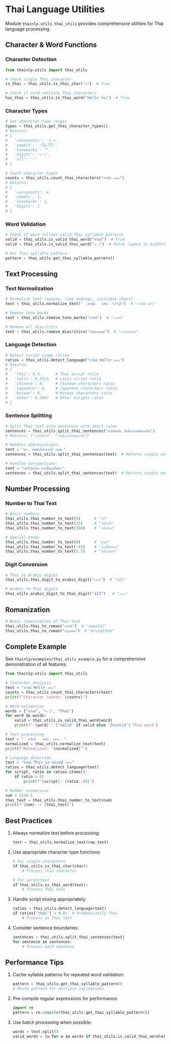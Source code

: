# Thai Language Utilities

Module `thainlp.utils.thai_utils` provides comprehensive utilities for Thai language processing.

## Character & Word Functions

### Character Detection

```python
from thainlp.utils import thai_utils

# Check single Thai character
is_thai = thai_utils.is_thai_char("ก")  # True

# Check if word contains Thai characters
has_thai = thai_utils.is_thai_word("Hello ไทย")  # True
```

### Character Types

```python
# Get character type ranges
types = thai_utils.get_thai_character_types()
# Returns:
# {
#   'consonants': 'ก-ฮ',
#   'vowels': 'ะัาำิีึืุูเแโใไๅ',
#   'tonemarks': '่้๊๋',
#   'digits': '๐-๙',
#   'all': '-'
# }

# Count character types
counts = thai_utils.count_thai_characters("สวัสดี ๑๒๓")
# Returns:
# {
#   'consonants': 4,
#   'vowels': 1,
#   'tonemarks': 1,
#   'digits': 3
# }
```

### Word Validation

```python
# Check if word follows valid Thai syllable patterns
valid = thai_utils.is_valid_thai_word("สวัสดี")  # True
valid = thai_utils.is_valid_thai_word("ก า")  # False (space in middle)

# Get Thai syllable pattern
pattern = thai_utils.get_thai_syllable_pattern()
```

## Text Processing

### Text Normalization

```python
# Normalize text (spaces, line endings, invisible chars)
text = thai_utils.normalize_text("  สวัสดี   ครับ  \r\n")  # "สวัสดี ครับ"

# Remove tone marks
text = thai_utils.remove_tone_marks("สวัสดี")  # "สวสด"

# Remove all diacritics
text = thai_utils.remove_diacritics("กรุ๊ปกฤษณ์")  # "กรปกฤษณ"
```

### Language Detection

```python
# Detect script usage ratios
ratios = thai_utils.detect_language("สวัสดี Hello ๑๒๓")
# Returns:
# {
#   'thai': 0.4,      # Thai script ratio
#   'latin': 0.3333,  # Latin script ratio
#   'chinese': 0,     # Chinese characters ratio
#   'japanese': 0,    # Japanese characters ratio
#   'korean': 0,      # Korean characters ratio
#   'other': 0.2667   # Other scripts ratio
# }
```

### Sentence Splitting

```python
# Split Thai text into sentences with smart rules
sentences = thai_utils.split_thai_sentences("สวัสดีครับ วันนี้อากาศดีนะครับ")
# Returns: ["สวัสดีครับ", "วันนี้อากาศดีนะครับ"]

# Handles abbreviations:
text = "ดร. สมศักดิ์ทำงานที่ กทม."
sentences = thai_utils.split_thai_sentences(text)  # Returns single sentence

# Handles conjunctions:
text = "เขาไปตลาด และซื้อผลไม้มา"
sentences = thai_utils.split_thai_sentences(text)  # Returns single sentence
```

## Number Processing

### Number to Thai Text

```python
# Basic numbers
thai_utils.thai_number_to_text(5)      # "ห้า"
thai_utils.thai_number_to_text(21)     # "ยี่สิบเอ็ด"
thai_utils.thai_number_to_text(100)    # "หนึ่งร้อย"

# Special cases
thai_utils.thai_number_to_text(0)      # "ศูนย์"
thai_utils.thai_number_to_text(-42)    # "ลบสี่สิบสอง"
thai_utils.thai_number_to_text(1.5)    # "หนึ่งจุดห้า"
```

### Digit Conversion

```python
# Thai to Arabic digits
thai_utils.thai_digit_to_arabic_digit("๑๒๓")  # "123"

# Arabic to Thai digits
thai_utils.arabic_digit_to_thai_digit("123")   # "๑๒๓"
```

## Romanization

```python
# Basic romanization of Thai text
thai_utils.thai_to_roman("สวัสดี")  # "sawatdi"
thai_utils.thai_to_roman("กรุงเทพ")  # "krungthep"
```

## Complete Example

See `thainlp/examples/thai_utils_example.py` for a comprehensive demonstration of all features:

```python
from thainlp.utils import thai_utils

# Character analysis
text = "สวัสดี Hello ๑๒๓"
counts = thai_utils.count_thai_characters(text)
print(f"Character counts: {counts}")

# Word validation
words = ["สวัสดี", "ก า", "Thai"]
for word in words:
    valid = thai_utils.is_valid_thai_word(word)
    print(f"'{word}': {'Valid' if valid else 'Invalid'} Thai word")

# Text processing
text = "  สวัสดี   ครับ  ๑๒๓  "
normalized = thai_utils.normalize_text(text)
print(f"Normalized: '{normalized}'")

# Language detection
text = "สวัสดี This is mixed ๑๒๓"
ratios = thai_utils.detect_language(text)
for script, ratio in ratios.items():
    if ratio > 0:
        print(f"{script}: {ratio:.2%}")

# Number conversion
num = 1234.5
thai_text = thai_utils.thai_number_to_text(num)
print(f"{num} -> {thai_text}")
```

## Best Practices

1. Always normalize text before processing:

   ```python
   text = thai_utils.normalize_text(raw_text)
   ```

2. Use appropriate character type functions:

   ```python
   # For single characters
   if thai_utils.is_thai_char(char):
       # Process Thai character

   # For words/text
   if thai_utils.is_thai_word(text):
       # Process Thai text
   ```

3. Handle script mixing appropriately:

   ```python
   ratios = thai_utils.detect_language(text)
   if ratios['thai'] > 0.8:  # Predominantly Thai
       # Process as Thai text
   ```

4. Consider sentence boundaries:

   ```python
   sentences = thai_utils.split_thai_sentences(text)
   for sentence in sentences:
       # Process each sentence
   ```

## Performance Tips

1. Cache syllable patterns for repeated word validation:

   ```python
   pattern = thai_utils.get_thai_syllable_pattern()
   # Reuse pattern for multiple validations
   ```

2. Pre-compile regular expressions for performance:

   ```python
   import re
   pattern = re.compile(thai_utils.get_thai_syllable_pattern())
   ```

3. Use batch processing when possible:

   ```python
   words = text.split()
   valid_words = [w for w in words if thai_utils.is_valid_thai_word(w)]
